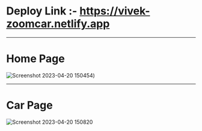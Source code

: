 <!-- Deploy link (https://isnt-bittubieber19-gmail-com-awesome-20dbc.netlify.app) -->

# Deploy Link :- https://vivek-zoomcar.netlify.app
---
# Home Page
![Screenshot 2023-04-20 150454](https://user-images.githubusercontent.com/101381281/233326315-0c949bd9-8b23-480f-a828-91c9c160a37f.png))


---
# Car Page
![Screenshot 2023-04-20 150820](https://user-images.githubusercontent.com/101381281/233326449-25d390d3-035a-4073-a0cf-2f71762a2dd2.png)



